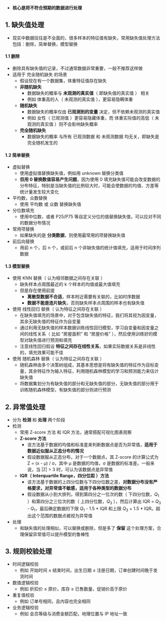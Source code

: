 - **核心是将不符合预期的数据进行处理**

## 1. 缺失值处理

- 现实中数据往往是不全面的，很多样本的特征值有缺失，常用缺失值处理方法包括：删除，简单替换，模型替换

#### 1.1 删除

- 删除具有缺失值的记录，不过通常数据非常重要，一般不推荐这样做
- 适用于 完全随机缺失 的场景
  - 假设现在有一个数据集，体重特征值存在缺失
  - **非随机缺失**
    - 数据缺失的概率与 **未观测的真实值**（ 即缺失值的真实值 ） 相关
    - 例如 体重高的人（ 未观测的真实值 ），更容易隐瞒体重
  - **随机缺失**
    - 数据缺失的概率仅由 **已观测到的变量** 决定，但不依赖未观测的真实值
    - 例如 女性（ 已观测值 ）更容易隐藏体重，而 体重实际值的高低（ 未观测的真实值 ）则不会影响缺失概率
  - **完全随机缺失**
    - 数据缺失的概率 与所有 已观测数据 和 未观测数据 均无关，即缺失是完全随机发生的

#### 1.2 简单替换

- 虚拟替换
  - 使用虚拟值替换缺失值，例如用 unknown 替换分类值
  - **但用 0 替换数值容易产生问题**，因为使用 0 填充缺失值可能会改变数据的分布特征，特别是当缺失值的比例较大时，可能会使数据的均值、方差等统计量发生较大变化
- 平均数，众数替换
  - 使用 平均数 或 众数 替换缺失值
- 分位数填充
  - 使用中位数，或者 P25/P75 等自定义分位的值替换缺失值，可以应对不同的数据分布情况
- 常用项替换
  - 如果缺失的是 **分类数据**，则使用最常用的项替换缺失值
- 前后向替换
  - 用前 n 个，后 n 个，或前后 n 个非缺失值的统计值填充，适用于时间序列数据

#### 1.3 模型替换

- 使用 KNN 替换（ 认为相邻数据之间存在关联 ）
  - 缺失样本点周围最近的 k 个样本的均值或最大值填充
  - 但是存在使用前提
    - **离散型数据不合适**，样本附近需要有关联的，比如时序数据
    - **数据不能是连片缺失**，否则缺失样本点周围的样本也有缺失值
- 使用 线性回归 替换（ 认为特征之间存在关联 ）
  - 在缺失值填充的场景中，对于包含缺失值的特征，我们将其视为因变量，其余无缺失值的特征作为自变量
  - 通过利用无缺失值的样本数据训练线性回归模型，学习自变量和因变量之间的线性关系（ 比如 “房屋面积” 和 “房屋价格” ），然后使用训练好的模型对缺失值进行预测和填充
  - 注意线性回归假设 **特征之间存在线性关系**，如果实际数据关系是非线性的，填充效果可能不佳
- 使用 随机森林 替换（ 认为特征之间存在关联 ）
  - 随机森林由多个决策树组成，其基本思想是将有缺失值的特征作为目标变量，其余特征作为输入特征，利用随机森林模型的学习和预测能力来估计缺失值
  - 将数据集划分为有缺失值的部分和无缺失值的部分，无缺失值的部分用于训练随机森林模型，有缺失值的部分则进行预测

## 2. 异常值处理

- 分为 **检测** 和 **处理** 两个阶段
- 检测
  - 常用 Z-score 方法 和 IQR 方法，通常搭配可视化图表观察
  - **Z-score 方法**
    - 该方法基于数据的均值和标准差来判断数据点是否为异常值，**适用于数据近似服从正态分布的情况**
    - 假设数据服从正态分布，对于一个数据点，其 Z-score 的计算公式为 Z = (x - μ) / σ，其中 μ 是数据的均值，σ 是数据的标准差。一般来说，当 |Z| > 3 时，可认为该数据点是异常值
  - **IQR（ Interquartile Range，四分位距 ）方法**
    - 该方法基于数据的上四分位数与下四分位数之差，**对数据分布没有严格要求，对异常值不敏感，适用于各种类型的数据分布**
    - 假设数据从小到大排列，得到第四分之一位次的数（ 下四分位数，$Q_1$ ）和第四分之三位次的数（ 上四分位数，$Q_3$ ），然后计算出 IQR = $Q_3$ - $Q_1$，最后确定数据的下限 $Q_1$ - 1.5 \* IQR 和上限 $Q_3$ + 1.5 \* IQR。超出这个范围的数据点被视为异常值
- 处理
  - 和缺失值的处理相似，可以替换或删除，但是多了 **保留** 这个处理方案，合理保留异常值可以提升模型的鲁棒性

## 3. 规则校验处理

- 时间逻辑校验
  - 例如 开始时间 ≤ 结束时间，出生日期 ≤ 注册日期，订单创建时间晚于发货时间
- 数值逻辑校验
  - 例如 折扣价 ≤ 原价，库存 ≥ 已售数量，促销价高于原价
- 重复值校验
  - 例如 订单号相同，且内容也完全相同
- 业务逻辑校验
  - 例如 会员等级与消费金额匹配，地理位置与 IP 地址一致
